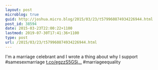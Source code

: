 ```yaml
---
layout: post
microblog: true
guid: http://joshua.micro.blog/2015/03/23/t579960874934226944.html
post_id: 38594
date: 2015-03-23T22:00:22+1100
lastmod: 2019-07-30T17:41:36+1100
type: post
url: /2015/03/23/t579960874934226944.html
---
```

I'm a marriage celebrant and I wrote a thing about why I support #samesexmarriage [t.co/egzzS5GSj...](https://t.co/egzzS5GSjp) #marriageequality
